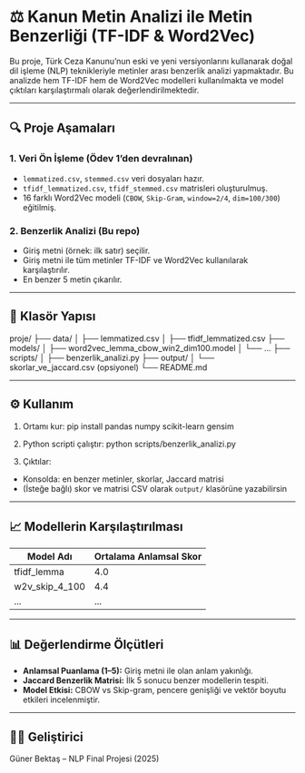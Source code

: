 
# ⚖️ Kanun Metin Analizi ile Metin Benzerliği (TF-IDF & Word2Vec)

Bu proje, Türk Ceza Kanunu’nun eski ve yeni versiyonlarını kullanarak doğal dil işleme (NLP) teknikleriyle metinler arası benzerlik analizi yapmaktadır. Bu analizde hem TF-IDF hem de Word2Vec modelleri kullanılmakta ve model çıktıları karşılaştırmalı olarak değerlendirilmektedir.

---

## 🔍 Proje Aşamaları

### 1. Veri Ön İşleme (Ödev 1’den devralınan)
- `lemmatized.csv`, `stemmed.csv` veri dosyaları hazır.
- `tfidf_lemmatized.csv`, `tfidf_stemmed.csv` matrisleri oluşturulmuş.
- 16 farklı Word2Vec modeli (`CBOW`, `Skip-Gram`, `window=2/4`, `dim=100/300`) eğitilmiş.

### 2. Benzerlik Analizi (Bu repo)
- Giriş metni (örnek: ilk satır) seçilir.
- Giriş metni ile tüm metinler TF-IDF ve Word2Vec kullanılarak karşılaştırılır.
- En benzer 5 metin çıkarılır.

---

## 📂 Klasör Yapısı

proje/
├── data/
│   ├── lemmatized.csv
│   ├── tfidf_lemmatized.csv
├── models/
│   ├── word2vec_lemma_cbow_win2_dim100.model
│   └── ...
├── scripts/
│   ├── benzerlik_analizi.py
├── output/
│   └── skorlar_ve_jaccard.csv (opsiyonel)
└── README.md

---

## ⚙️ Kullanım

1. Ortamı kur:
pip install pandas numpy scikit-learn gensim

2. Python scripti çalıştır:
python scripts/benzerlik_analizi.py

3. Çıktılar:
- Konsolda: en benzer metinler, skorlar, Jaccard matrisi
- (İsteğe bağlı) skor ve matrisi CSV olarak `output/` klasörüne yazabilirsin

---

## 📈 Modellerin Karşılaştırılması

| Model Adı         | Ortalama Anlamsal Skor |
|-------------------|------------------------|
| tfidf_lemma       | 4.0                    |
| w2v_skip_4_100    | 4.4                    |
| ...               | ...                    |

---

## 📊 Değerlendirme Ölçütleri

- **Anlamsal Puanlama (1–5):** Giriş metni ile olan anlam yakınlığı.
- **Jaccard Benzerlik Matrisi:** İlk 5 sonucu benzer modellerin tespiti.
- **Model Etkisi:** CBOW vs Skip-gram, pencere genişliği ve vektör boyutu etkileri incelenmiştir.

---

## 👨‍💻 Geliştirici

Güner Bektaş – NLP Final Projesi (2025)
